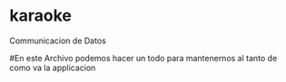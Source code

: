 # karaoke
Communicacion de Datos

#En este Archivo podemos hacer un todo para mantenernos al tanto de como va la applicacion 
